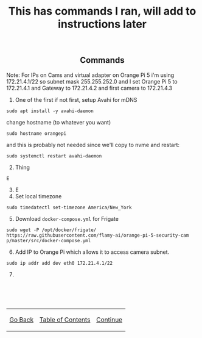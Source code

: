 [thermal pad]: /more/terminology.md#thermal-pad "Soft pad that conducts heat away from computer chips."
[soc]: /more/terminology.md#soc-system-on-chip "System-on-Chip: includes multiple processors with different functions in a single chip."
[cpu]: /more/terminology.md#cpu-central-processing-unit "Central Processing Unit: main computing chip, the brains."
[ram]: /more/terminology.md#ram-random-access-memory "Random-Access Memory: stores data the computer is currently working on."
[gpu]: /more/terminology.md#gpu-graphics-processing-unit "Graphics Processing Unit: processes visual tasks, like games."
[npu]: /more/terminology.md#npu-neural-processing-unit "Neural Processing Unit: processes neural networks (AI)"

<h1 align=center>This has commands I ran, will add to instructions later</h1>

<br>

<h2 align=center>Commands</h2>


Note: For IPs on Cams and virtual adapter on Orange Pi 5 i'm using 172.21.4.1/22 so subnet mask 255.255.252.0 and I set Orange Pi 5 to 172.21.4.1 and Gateway to 172.21.4.2 and first camera to 172.21.4.3


1. One of the first if not first, setup Avahi for mDNS
```
sudo apt install -y avahi-daemon
```
change hostname (to whatever you want)
```
sudo hostname orangepi
```
and this is probably not needed since we'll copy to nvme and restart:
```
sudo systemctl restart avahi-daemon
```
2. Thing
```
E
```
3. E
4. Set local timezone
```
sudo timedatectl set-timezone America/New_York
```
5. Download `docker-compose.yml` for Frigate
```
sudo wget -P /opt/docker/frigate/ https://raw.githubusercontent.com/flamy-ai/orange-pi-5-security-cam
p/master/src/docker-compose.yml
```
6. Add IP to Orange Pi which allows it to access camera subnet.
```
sudo ip addr add dev eth0 172.21.4.1/22
```
7. 

<br><br><br>

<table align=center>
    <tr>
        <td>

[Go Back](/README.md)
        </td>
        <td>
[Table of Contents](/README.md)
        </td>
        <td>
[Continue](/README.md)
        </td>
    </tr>
</table>
